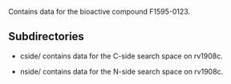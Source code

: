 Contains data for the bioactive compound F1595-0123.

## Subdirectories

- cside/ contains data for the C-side search space on rv1908c.

- nside/ contains data for the N-side search space on rv1908c.

